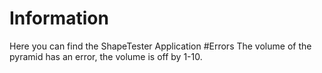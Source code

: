 # Information
Here you can find the ShapeTester Application
#Errors
The volume of the pyramid has an error, the volume is off by 1-10.
